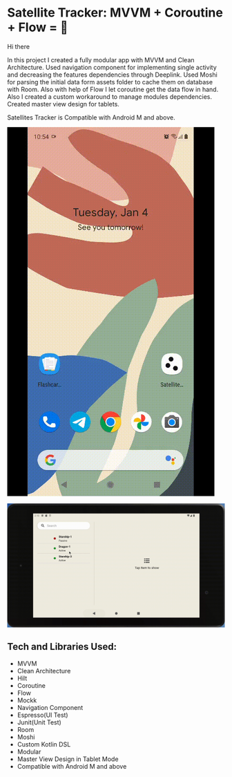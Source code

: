 # Satellite Tracker: MVVM + Coroutine + Flow = 🦾

Hi there

In this project I created a fully modular app with MVVM and Clean Architecture. Used navigation component for implementing single activity
and decreasing the features dependencies through Deeplink. Used Moshi for parsing the initial data form assets folder to 
cache them on database with Room. Also with help of Flow I let coroutine get the data flow in hand. Also I 
created a custom workaround to manage modules dependencies. Created master view design for tablets. 

Satellites Tracker is Compatible with Android M and above.

![](mobile.gif)

![](tablet.gif)

## Tech and Libraries Used:
- MVVM
- Clean Architecture
- Hilt
- Coroutine
- Flow
- Mockk
- Navigation Component  
- Espresso(UI Test)
- Junit(Unit Test)
- Room
- Moshi
- Custom Kotlin DSL
- Modular
- Master View Design in Tablet Mode
- Compatible with Android M and above


